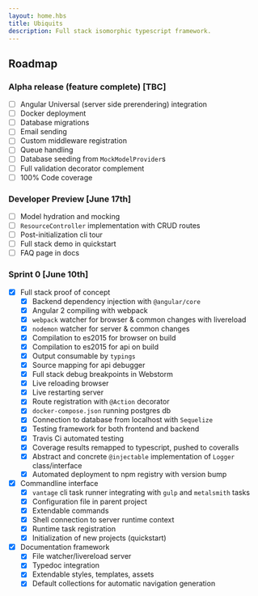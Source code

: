 ```yaml
---
layout: home.hbs
title: Ubiquits
description: Full stack isomorphic typescript framework.
---
```


## Roadmap

### Alpha release (feature complete) [TBC]
- [ ] Angular Universal (server side prerendering) integration
- [ ] Docker deployment
- [ ] Database migrations
- [ ] Email sending
- [ ] Custom middleware registration
- [ ] Queue handling
- [ ] Database seeding from `MockModelProvider`s
- [ ] Full validation decorator complement
- [ ] 100% Code coverage

### Developer Preview [June 17th]
- [ ] Model hydration and mocking
- [ ] `ResourceController` implementation with CRUD routes
- [ ] Post-initialization cli tour
- [ ] Full stack demo in quickstart
- [ ] FAQ page in docs

### Sprint 0 [June 10th]
- [x] Full stack proof of concept
  - [x] Backend dependency injection with `@angular/core`
  - [x] Angular 2 compiling with webpack
  - [x] `webpack` watcher for browser & common changes with livereload
  - [x] `nodemon` watcher for server & common changes
  - [x] Compilation to es2015 for browser on build
  - [x] Compilation to es2015 for api on build
  - [x] Output consumable by `typings`
  - [x] Source mapping for api debugger
  - [x] Full stack debug breakpoints in Webstorm
  - [x] Live reloading browser
  - [x] Live restarting server
  - [x] Route registration with `@Action` decorator
  - [x] `docker-compose.json` running postgres db
  - [x] Connection to database from localhost with `Sequelize`
  - [x] Testing framework for both frontend and backend
  - [x] Travis Ci automated testing
  - [x] Coverage results remapped to typescript, pushed to coveralls
  - [x] Abstract and concrete `@injectable` implementation of `Logger` class/interface
  - [x] Automated deployment to npm registry with version bump
- [x] Commandline interface
  - [x] `vantage` cli task runner integrating with `gulp` and `metalsmith` tasks
  - [x] Configuration file in parent project
  - [x] Extendable commands
  - [x] Shell connection to server runtime context
  - [x] Runtime task registration
  - [x] Initialization of new projects (quickstart)
- [x] Documentation framework
  - [x] File watcher/livereload server
  - [x] Typedoc integration
  - [x] Extendable styles, templates, assets
  - [x] Default collections for automatic navigation generation
